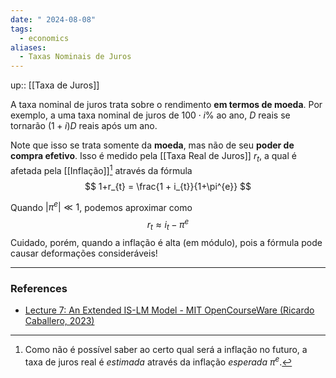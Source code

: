 ```yaml
---
date: " 2024-08-08"
tags:
  - economics
aliases:
  - Taxas Nominais de Juros
---
```


up:: [[Taxa de Juros]]

A taxa nominal de juros trata sobre o rendimento **em termos de moeda**. Por exemplo, a uma taxa nominal de juros de $100\cdot i\%$ ao ano, $D$ reais se tornarão $(1+i) D$ reais após um ano.

Note que isso se trata somente da **moeda**, mas não de seu **poder de compra efetivo**. Isso é medido pela [[Taxa Real de Juros]] $r_{t}$, a qual é afetada pela [[Inflação]][^1] através da fórmula
$$
1+r_{t} = \frac{1 + i_{t}}{1+\pi^{e}}
$$

Quando $|\pi^{e}| \ll 1$, podemos aproximar como
$$
r_{t} \approx i_{t} - \pi^{e}
$$
Cuidado, porém, quando a inflação é alta (em módulo), pois a fórmula pode causar deformações consideráveis!

---
### References
- [Lecture 7: An Extended IS-LM Model - MIT OpenCourseWare (Ricardo Caballero, 2023)](https://www.youtube.com/watch?v=fkiWQZPOHXk)

[^1]: Como não é possível saber ao certo qual será a inflação no futuro, a taxa de juros real é *estimada* através da inflação *esperada* $\pi^e$.
